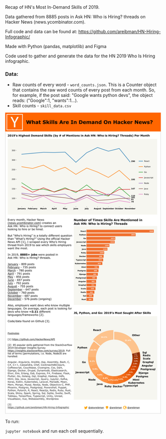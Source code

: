 Recap of HN's Most In-Demand Skills of 2019.

Data gathered from 8885 posts in Ask HN: Who is Hiring? threads on Hacker News (news.ycombinator.com).

Full code and data can be found at: https://github.com/areibman/HN-Hiring-Infographic/

Made with Python (pandas, matplotlib) and Figma

Code used to gather and generate the data for the HN 2019 Who Is Hiring infographic.

### Data:
* Raw counts of every word - `word_counts.json`. This is a Counter object that contains the raw word counts of every post from each month. So, for example, if the post said: "Google wants python devs", the object reads: ("Google":1, "wants":1...).
* Skill counts - `skill_data.csv`

![Who's Hiring](infographic.png)

To run: 

`jupyter notebook` and run each cell sequentially.

